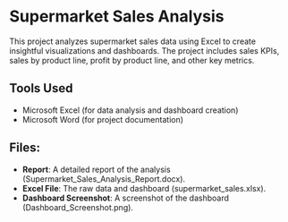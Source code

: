 # Supermarket Sales Analysis
This project analyzes supermarket sales data using Excel to create insightful visualizations and dashboards. The project includes sales KPIs, sales by product line, profit by product line, and other key metrics.

## Tools Used
- Microsoft Excel (for data analysis and dashboard creation)
- Microsoft Word (for project documentation)

## Files:
- **Report**: A detailed report of the analysis (Supermarket_Sales_Analysis_Report.docx).
- **Excel File**: The raw data and dashboard (supermarket_sales.xlsx).
- **Dashboard Screenshot**: A screenshot of the dashboard (Dashboard_Screenshot.png).
